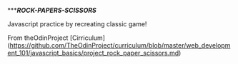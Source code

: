 **********************ROCK-PAPERS-SCISSORS*******************

Javascript practice by recreating classic game!

From theOdinProject [Cirriculum] (https://github.com/TheOdinProject/curriculum/blob/master/web_development_101/javascript_basics/project_rock_paper_scissors.md)
